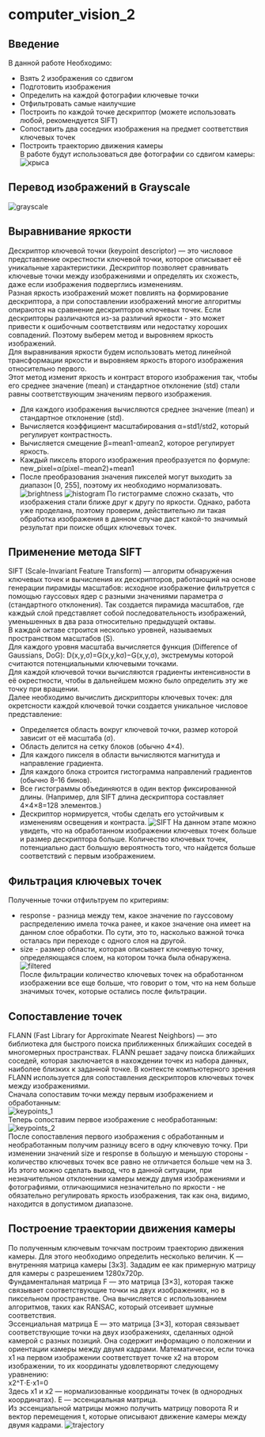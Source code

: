 # computer_vision_2
## Введение
В данной работе Необходимо:
- Взять 2 изображения со сдвигом
- Подготовить изображения
- Определить на каждой фотографии ключевые точки
- Отфильтровать самые наилучшие
- Построить по каждой точке дескриптор (можете использовать любой, рекомендуется SIFT)
- Сопоставить два соседних изображения на предмет соответствия ключевых точек
- Построить траекторию движения камеры  
В работе будут использоваться две фотографии со сдвигом камеры:  
![крыса](https://github.com/LugenderGeist/computer_vision_2/blob/main/rat.png)

## Перевод изображений в Grayscale
![grayscale](https://github.com/LugenderGeist/computer_vision_2/blob/main/grayscale.png)  

## Выравнивание яркости  
Дескриптор ключевой точки (keypoint descriptor) — это числовое представление окрестности ключевой точки, которое описывает её уникальные характеристики. Дескриптор позволяет сравнивать ключевые точки между изображениями и определять их схожесть, даже если изображения подверглись изменениям.  
Разная яркость изображений может повлиять на формирование дескриптора, а при сопоставлении изображений многие алгоритмы опираются на сравнение дескрипторов ключевых точек. Если дескрипторы различаются из-за различий яркости - это может привести к ошибочным соответствиям или недостатку хороших совпадений. Поэтому выберем метод и выровняем яркость изображений.   
Для выравнивания яркости будем использовать метод линейной трансформации яркости и выровняем яркость второго изображения относительно первого.  
Этот метод изменит яркость и контраст второго изображения так, чтобы его среднее значение (mean) и стандартное отклонение (std) стали равны соответствующим значениям первого изображения.
- Для каждого изображения вычисляются среднее значение (mean) и стандартное отклонение (std).
- Вычисляется коэффициент масштабирования α=std1/std2, который регулирует контрастность.
- Вычисляется смещение β=mean1-αmean2, которое регулирует яркость.
- Каждый пиксель второго изображения преобразуется по формуле: new_pixel=α(pixel−mean2)+mean1
- После преобразования значения пикселей могут выходить за диапазон [0, 255], поэтому их необходимо нормализовать.  
 ![brightness](https://github.com/LugenderGeist/computer_vision_2/blob/main/brightness.png)
 ![histogram](https://github.com/LugenderGeist/computer_vision_2/blob/main/histogramms.png) 
По гистограмме сложно сказать, что изображения стали ближе друг к другу по яркости. Однако, работа уже проделана, поэтому проверим, действительно ли такая обработка изображения в данном случае даст какой-то значимый результат при поиске общих ключевых точек.

## Применение метода SIFT  
SIFT (Scale-Invariant Feature Transform) — алгоритм обнаружения ключевых точек и вычисления их дескрипторов, работающий на основе генерации пирамиды масштабов: исходное изображение фильтруется с помощью гауссовых ядер с разными значениями параметра σ (стандартного отклонения). Так создается пирамида масштабов, где каждый слой представляет собой последовательность изображений, уменьшенных в два раза относительно предыдущей октавы.  
В каждой октаве строится несколько уровней, называемых пространством масштабов (S).  
Для каждого уровня масштаба вычисляется функция (Difference of Gaussians, DoG): D(x,y,σ)=G(x,y,kσ)−G(x,y,σ), экстремумы которой считаются потенциальными ключевыми точками.  
Для каждой ключевой точки вычисляются градиенты интенсивности в её окрестности, чтобы в дальнейшем можно было определить эту же точку при вращении.  
Далее необходимо вычислить дискрипторы ключевых точек: для окретсности каждой ключевой точки создается уникальное числовое представление:  
- Определяется область вокруг ключевой точки, размер которой зависит от её масштаба (σ).
- Область делится на сетку блоков (обычно 4×4).
- Для каждого пикселя в области вычисляются магнитуда и направление градиента.
- Для каждого блока строится гистограмма направлений градиентов (обычно 8–16 бинов).
- Все гистограммы объединяются в один вектор фиксированной длины. (Например, для SIFT длина дескриптора составляет 4×4×8=128 элементов.)
- Дескриптор нормируется, чтобы сделать его устойчивым к изменениям освещения и контраста.
![SIFT](https://github.com/LugenderGeist/computer_vision_2/blob/main/keypoints.png)
На данном этапе можно увидеть, что на обработанном изображении ключевых точек больше и размер дескриптора больше. Количество ключевых точек, потенциально даст большую вероятность того, что найдется больше соответствий с первым изображением.

## Фильтрация ключевых точек
Полученные точки отфильтруем по критериям:
- response - разница между тем, какое значение по гауссовому распределению имела точка ранее, и какое значение она имеет на данном слое обработки. По сути, это то, насколько важной точка осталась при переходе с одного слоя на другой.
- size - размер области, которая описывает ключевую точку, определяющаяся слоем, на котором точка была обнаружена.  
![filtered](https://github.com/LugenderGeist/computer_vision_2/blob/main/filtered_keypoints.png)  
После фильтрации количество ключевых точек на обработанном изображении все еще больше, что говорит о том, что на нем больше значимых точек, которые остались после фильтрации.

## Сопоставление точек
FLANN (Fast Library for Approximate Nearest Neighbors) — это библиотека для быстрого поиска приближенных ближайших соседей в многомерных пространствах. FLANN решает задачу поиска ближайших соседей, которая заключается в нахождении точек из набора данных, наиболее близких к заданной точке. В контексте компьютерного зрения FLANN используется для сопоставления дескрипторов ключевых точек между изображениями.  
Сначала сопоставим точки между первым изображением и обработанным:  
![keypoints_1](https://github.com/LugenderGeist/computer_vision_2/blob/main/keypoints_1.png)  
Теперь сопоставим первое изображение с необработанным:  
![keypoints_2](https://github.com/LugenderGeist/computer_vision_2/blob/main/keypoints_2.png)  
После сопоставления первого изображения с обработанным и необработанным получим разницу всего в одну ключевую точку. При изменении значений size и response в большую и меньшую стороны - количество ключевых точек все равно не отличается больше чем на 3. Из этого можно сделать вывод, что в данной ситуации, при незначительном отклонении камеры между двумя изображениями и фотографиями, отличающимися незначительно по яркости - не обязательно регулировать яркость изображения, так как она, видимо, находится в допустимом диапазоне.  

## Построение траектории движения камеры
По полученным ключевым точкчам построим траекторию движения камеры. Для этого необходимо определить несколько величин.
K — внутренняя матрица камеры [3x3]. Зададим ее как примерную матрицу для камеры с разрешением 1280х720p.  
Фундаментальная матрица F — это матрица [3×3], которая также связывает соответствующие точки на двух изображениях, но в пиксельном пространстве. Она вычисляется с использованием алгоритмов, таких как RANSAC, который отсеивает шумные соответствия.  
Эссенциальная матрица E — это матрица [3×3], которая связывает соответствующие точки на двух изображениях, сделанных одной камерой с разных позиций. Она содержит информацию о положении и ориентации камеры между двумя кадрами. Математически, если точка x1 на первом изображении соответствует точке x2 на втором изображении, то их координаты удовлетворяют следующему уравнению:  
x2^T⋅E⋅x1=0  
Здесь x1 и x2 — нормализованные координаты точек (в однородных координатах). E — эссенциальная матрица.  
Из эссенциальной матрицы можно получить матрицу поворота R и вектор перемещения t, которые описывают движение камеры между двумя кадрами.
![trajectory](https://github.com/LugenderGeist/computer_vision_2/blob/main/trajectory.png)  
